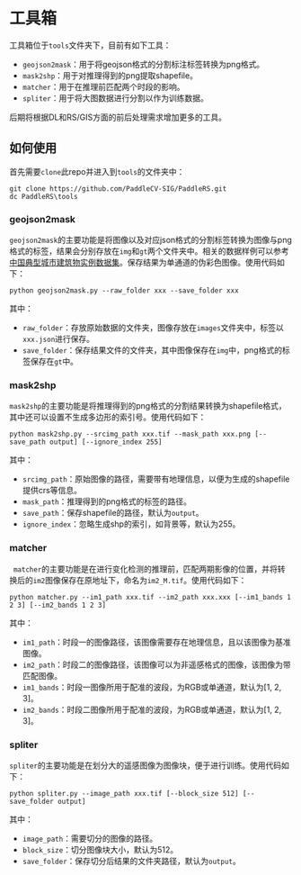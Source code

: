 # 工具箱

工具箱位于`tools`文件夹下，目前有如下工具：

- `geojson2mask`：用于将geojson格式的分割标注标签转换为png格式。
- `mask2shp`：用于对推理得到的png提取shapefile。
- `matcher`：用于在推理前匹配两个时段的影响。
- `spliter`：用于将大图数据进行分割以作为训练数据。

后期将根据DL和RS/GIS方面的前后处理需求增加更多的工具。

## 如何使用

首先需要`clone`此repo并进入到`tools`的文件夹中：

```shell
git clone https://github.com/PaddleCV-SIG/PaddleRS.git
dc PaddleRS\tools
```

### geojson2mask

`geojson2mask`的主要功能是将图像以及对应json格式的分割标签转换为图像与png格式的标签，结果会分别存放在`img`和`gt`两个文件夹中。相关的数据样例可以参考[中国典型城市建筑物实例数据集](https://www.scidb.cn/detail?dataSetId=806674532768153600&dataSetType=journal)。保存结果为单通道的伪彩色图像。使用代码如下：

```shell
python geojson2mask.py --raw_folder xxx --save_folder xxx
```

其中：

- `raw_folder`：存放原始数据的文件夹，图像存放在`images`文件夹中，标签以`xxx.json`进行保存。
- `save_folder`：保存结果文件的文件夹，其中图像保存在`img`中，png格式的标签保存在`gt`中。

### mask2shp

`mask2shp`的主要功能是将推理得到的png格式的分割结果转换为shapefile格式，其中还可以设置不生成多边形的索引号。使用代码如下：

```shell
python mask2shp.py --srcimg_path xxx.tif --mask_path xxx.png [--save_path output] [--ignore_index 255]
```

其中：

- `srcimg_path`：原始图像的路径，需要带有地理信息，以便为生成的shapefile提供crs等信息。
- `mask_path`：推理得到的png格式的标签的路径。
- `save_path`：保存shapefile的路径，默认为`output`。
- `ignore_index`：忽略生成shp的索引，如背景等，默认为255。

### matcher

` matcher`的主要功能是在进行变化检测的推理前，匹配两期影像的位置，并将转换后的`im2`图像保存在原地址下，命名为`im2_M.tif`。使用代码如下：

```shell
python matcher.py --im1_path xxx.tif --im2_path xxx.xxx [--im1_bands 1 2 3] [--im2_bands 1 2 3]
```

其中：

- `im1_path`：时段一的图像路径，该图像需要存在地理信息，且以该图像为基准图像。
- `im2_path`：时段二的图像路径，该图像可以为非遥感格式的图像，该图像为带匹配图像。
- `im1_bands`：时段一图像所用于配准的波段，为RGB或单通道，默认为[1, 2, 3]。
- `im2_bands`：时段二图像所用于配准的波段，为RGB或单通道，默认为[1, 2, 3]。

### spliter

`spliter`的主要功能是在划分大的遥感图像为图像块，便于进行训练。使用代码如下：

```shell
python spliter.py --image_path xxx.tif [--block_size 512] [--save_folder output]
```

其中：

- `image_path`：需要切分的图像的路径。
- `block_size`：切分图像块大小，默认为512。
- `save_folder`：保存切分后结果的文件夹路径，默认为`output`。
